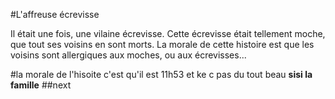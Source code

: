 #L'affreuse écrevisse

Il était une fois, une vilaine  écrevisse.
Cette écrevisse était tellement moche, que tout ses voisins en sont morts.
La morale de cette histoire est que les voisins sont allergiques aux moches, ou aux écrevisses...

#la morale de l'hisoite c'est qu'il est 11h53 et ke c pas du tout beau
**sisi la famille**
##next
